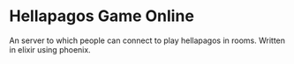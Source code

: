 # Hellapagos Game Online

An server to which people can connect to play hellapagos in rooms.
Written in elixir using phoenix.
